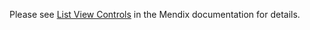 Please see [List View Controls](https://docs.mendix.com/appstore/widgets/list-view-controls) in the Mendix documentation for details.
